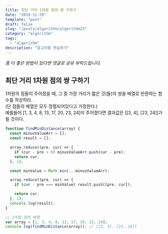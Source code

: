 ```yaml
---
title: 최단 거리 1차원 점의 쌍 구하기
date: "2019-11-29"
template: "post"
draft: false
slug: "/posts/algorithm/algorithm23"
category: "algorithm"
tags:
  - "algorithm"
description: "알고리즘 연습하기"
---
```

<span class="notice">
  <em>좀 더 좋은 방법이 있다면 댓글로 공유 부탁드립니다.</em>
</span>

## 최단 거리 1차원 점의 쌍 구하기
1차원의 점들이 주어졌을 때, 그 중 가장 거리가 짧은 것(들)의 쌍을 배열로 반환하는 함수를 작성하라.<br>
(단 점들의 배열은 모두 정렬되어있다고 가정한다.)<br>
예를들어 [1, 3, 4, 8, 13, 17, 20, 23, 24]이 주어졌다면 결과값은 [[3, 4], [23, 24]]가 될 것이다.

``` javascript
function findMinDistance(array) {
  const minusValueArr = [];
  const result = [];

  array.reduce((pre, cur) => {
    if (cur - pre > 0) minusValueArr.push(cur - pre);
    return cur;
  }, 1);

  const minValue = Math.min(...minusValueArr);

  array.reduce((pre, cur) => {
    if (cur - pre === minValue) result.push([pre, cur]);

    return cur;
  }, 1);
  console.log(result);
}

// 1차원 점의 배열
var array = [1, 3, 4, 8, 13, 17, 20, 23, 24];
console.log(findMinDistance(array)); // [[3, 4], [23, 24]]
```

<br>
<br>
<br>
<br>
<br>